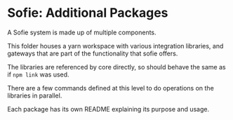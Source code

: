 # Sofie: Additional Packages

A Sofie system is made up of multiple components.

This folder houses a yarn workspace with various integration libraries, and gateways that are part of the functionality that sofie offers.

The libraries are referenced by core directly, so should behave the same as if `npm link` was used.

There are a few commands defined at this level to do operations on the libraries in parallel.

Each package has its own README explaining its purpose and usage.
